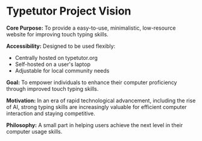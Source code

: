# Typetutor Project Vision

**Core Purpose:**
To provide a easy-to-use, minimalistic, low-resource website for improving touch typing skills.

**Accessibility:**
Designed to be used flexibly:
- Centrally hosted on typetutor.org
- Self-hosted on a user's laptop
- Adjustable for local community needs

**Goal:**
To empower individuals to enhance their computer proficiency through improved touch typing skills.

**Motivation:**
In an era of rapid technological advancement, including the rise of AI, strong typing skills are increasingly valuable for efficient computer interaction and staying competitive.

**Philosophy:**
A small part in helping users achieve the next level in their computer usage skills.
